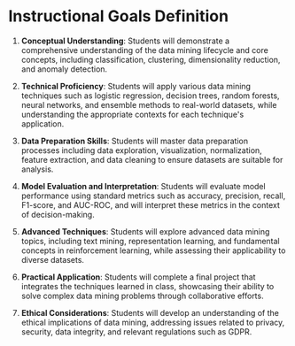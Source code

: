 Instructional Goals Definition
==============================

1. **Conceptual Understanding**: Students will demonstrate a comprehensive understanding of the data mining lifecycle and core concepts, including classification, clustering, dimensionality reduction, and anomaly detection.

2. **Technical Proficiency**: Students will apply various data mining techniques such as logistic regression, decision trees, random forests, neural networks, and ensemble methods to real-world datasets, while understanding the appropriate contexts for each technique's application.

3. **Data Preparation Skills**: Students will master data preparation processes including data exploration, visualization, normalization, feature extraction, and data cleaning to ensure datasets are suitable for analysis.

4. **Model Evaluation and Interpretation**: Students will evaluate model performance using standard metrics such as accuracy, precision, recall, F1-score, and AUC-ROC, and will interpret these metrics in the context of decision-making.

5. **Advanced Techniques**: Students will explore advanced data mining topics, including text mining, representation learning, and fundamental concepts in reinforcement learning, while assessing their applicability to diverse datasets.

6. **Practical Application**: Students will complete a final project that integrates the techniques learned in class, showcasing their ability to solve complex data mining problems through collaborative efforts.

7. **Ethical Considerations**: Students will develop an understanding of the ethical implications of data mining, addressing issues related to privacy, security, data integrity, and relevant regulations such as GDPR.